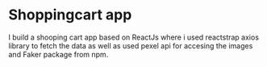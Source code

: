 # Shoppingcart app
 I build a shooping cart app based on ReactJs where i used reactstrap axios library to fetch the data as well as used pexel api for accesing the images and Faker package from npm.

